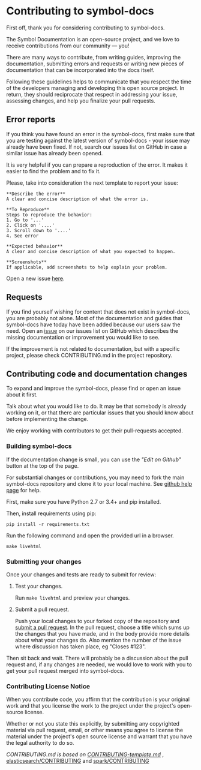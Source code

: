 # Contributing to symbol-docs

First off, thank you for considering contributing to symbol-docs. 

The Symbol Documentation is an open-source project, and we love to receive contributions from our community — you! 

There are many ways to contribute, from writing guides, improving the documentation, submitting errors and requests or 
writing new pieces of documentation that can be incorporated into the docs itself.

Following these guidelines helps to communicate that you respect the time of the developers managing and developing this open source project. 
In return, they should reciprocate that respect in addressing your issue, assessing changes, and help you finalize your pull requests.

## Error reports

If you think you have found an error in the symbol-docs, first make sure that you are testing against the latest version of symbol-docs - your issue may already have been fixed. If not, search our issues list on GitHub in case a similar issue has already been opened.

It is very helpful if you can prepare a reproduction of the error. It makes it easier to find the problem and to fix it.
 
Please, take into consideration the next template to report your issue:

    **Describe the error**
    A clear and concise description of what the error is.
    
    **To Reproduce**
    Steps to reproduce the behavior:
    1. Go to '...'
    2. Click on '....'
    3. Scroll down to '....'
    4. See error
    
    **Expected behavior**
    A clear and concise description of what you expected to happen.
    
    **Screenshots**
    If applicable, add screenshots to help explain your problem.
    
Open a new issue [here][github-issues].

## Requests

If you find yourself wishing for content that does not exist in symbol-docs, you are probably not alone. 
Most of the documentation and guides that symbol-docs have today have been added because our users saw the need. 
Open an [issue][github-issues] on our issues list on GitHub which describes the missing documentation or improvement 
you would like to see.

If the improvement is not related to documentation, but with a specific project, please check CONTRIBUTING.md in the 
project repository.

## Contributing code and documentation changes

To expand and improve the symbol-docs, please find or open an issue about it first. 

Talk about what you would like to do. It may be that somebody is already working on it, 
or that there are particular issues that you should know about before implementing the change.

We enjoy working with contributors to get their pull-requests accepted.

### Building symbol-docs

If the documentation change is small, you can use the *"Edit on Github"* button at the top of the page.

For substantial changes or contributions, you may need to fork the main symbol-docs repository and clone
it to your local machine. See [github help page](https://help.github.com/articles/fork-a-repo/) for help.

First, make sure you have Python 2.7 or 3.4+ and pip installed.

Then, install requirements using pip:

`pip install -r requirements.txt`

Run the following command and open the provided url in a browser.

`make livehtml`

### Submitting your changes

Once your changes and tests are ready to submit for review:

1. Test your changes.

    Run `make livehtml` and preview your changes.

2. Submit a pull request.

    Push your local changes to your forked copy of the repository and [submit a pull request](https://help.github.com/articles/about-pull-requests/). In the pull request, choose a title which sums up the changes that you have made, and in the body provide more details about what your changes do. Also mention the number of the issue where discussion has taken place, eg "Closes #123".

Then sit back and wait. There will probably be a discussion about the pull request and, if any changes are needed, we would love to work with you to get your pull request merged into symbol-docs.

### Contributing License Notice

When you contribute code, you affirm that the contribution is your original work and that you license the work to the project under the project's open-source license.

Whether or not you state this explicitly, by submitting any copyrighted material via pull request, email, or other means you agree to license the material under the project's open source license and warrant that you have the legal authority to do so.

*CONTRIBUTING.md is based on [CONTRIBUTING-template.md](https://github.com/nayafia/contributing-template/blob/master/CONTRIBUTING-template.md)* , [elasticsearch/CONTRIBUTING](https://github.com/elastic/elasticsearch/blob/master/CONTRIBUTING.md) and [spark/CONTRIBUTING](https://github.com/apache/spark/blob/master/CONTRIBUTING.md)

[pull-request]: https://help.github.com/articles/about-pull-requests/
[github-issues]: https://github.com/nemtech/symbol-docs/issues
